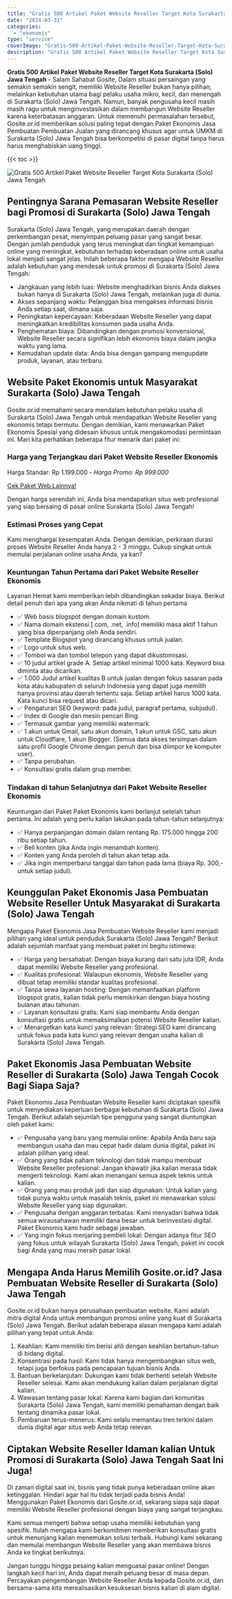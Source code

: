 ```yaml
---
title: "Gratis 500 Artikel Paket Website Reseller Target Kota Surakarta (Solo) Jawa Tengah"
date: "2024-03-31"
categories: 
  - "ekonomis"
type: "service"
coverImage: "Gratis-500-Artikel-Paket-Website-Reseller-Target-Kota-Surakarta-Solo-Jawa-Tengah.png"
description: "Gratis 500 Artikel Paket Website Reseller Target Kota Surakarta (Solo) Jawa Tengah. Jangan tunggu hingga pesaing kalian menguasai pasar online! Dengan langka..."
---
```


**Gratis 500 Artikel Paket Website Reseller Target Kota Surakarta (Solo) Jawa Tengah** - Salam Sahabat Gosite, Dalam situasi persaingan yang semakin semakin sengit, memiliki Website Reseller bukan hanya pilihan, melainkan kebutuhan utama bagi pelaku usaha mikro, kecil, dan menengah di Surakarta (Solo) Jawa Tengah. Namun, banyak pengusaha kecil masih masih ragu untuk menginvestasikan dalam membangun Website Reseller karena keterbatasan anggaran. Untuk memenuhi permasalahan tersebut, Gosite.or.id memberikan solusi paling tepat dengan Paket Ekonomis Jasa Pembuatan Pembuatan Jualan yang dirancang khusus agar untuk UMKM di Surakarta (Solo) Jawa Tengah bisa berkompetisi di pasar digital tanpa harus harus menghabiskan uang tinggi.

{{< toc >}}

![Gratis 500 Artikel Paket Website Reseller Target Kota Surakarta (Solo) Jawa Tengah](/images/ekonomis/Gratis-500-Artikel-Paket-Website-Reseller-Target-Kota-Surakarta-Solo-Jawa-Tengah.png)

## Pentingnya Sarana Pemasaran Website Reseller bagi Promosi di Surakarta (Solo) Jawa Tengah

Surakarta (Solo) Jawa Tengah, yang merupakan daerah dengan perkembangan pesat, menyimpan peluang pasar yang sangat besar. Dengan jumlah penduduk yang terus meningkat dan tingkat kemampuan online yang meningkat, kebutuhan terhadap keberadaan online untuk usaha lokal menjadi sangat jelas. Inilah beberapa faktor mengapa Website Reseller adalah kebutuhan yang mendesak untuk promosi di Surakarta (Solo) Jawa Tengah:

- Jangkauan yang lebih luas: Website menghadirkan bisnis Anda diakses bukan hanya di Surakarta (Solo) Jawa Tengah, melainkan juga di dunia.
- Akses sepanjang waktu: Pelanggan bisa mengakses informasi bisnis Anda setiap saat, dimana saja.
- Peningkatan kepercayaan: Keberadaan Website Reseller yang dapat meningkatkan kredibilitas konsumen pada usaha Anda.
- Penghematan biaya: Dibandingkan dengan promosi konvensional, Website Reseller secara signifikan lebih ekonomis biaya dalam jangka waktu yang lama.
- Kemudahan update data: Anda bisa dengan gampang mengupdate produk, layanan, atau terbaru.

## Website Paket Ekonomis untuk Masyarakat Surakarta (Solo) Jawa Tengah

Gosite.or.id memahami secara mendalam kebutuhan pelaku usaha di Surakarta (Solo) Jawa Tengah untuk mendapatkan Website Reseller yang ekonomis tetapi bermutu. Dengan demikian, kami menawarkan Paket Ekonomis Spesial yang didesain khusus untuk mengakomodasi permintaan ini. Mari kita perhatikan beberapa fitur menarik dari paket ini:

### Harga yang Terjangkau dari Paket Website Reseller Ekonomis

<a class="cta-button">Harga Standar: Rp 1.199.000 - <em>Harga Promo: Rp 999.000</em></a>

<a href="/jasa-web/" class="cta-button">Cek Paket Web Lainnya!</a>

Dengan harga serendah ini, Anda bisa mendapatkan situs web profesional yang siap bersaing di pasar online Surakarta (Solo) Jawa Tengah!

### Estimasi Proses yang Cepat

Kami menghargai kesempatan Anda. Dengan demikian, perkiraan durasi proses Website Reseller Anda hanya 2 - 3 minggu. Cukup singkat untuk memulai perjalanan online usaha Anda, ya kan?

### Keuntungan Tahun Pertama dari Paket Website Reseller Ekonomis

Layanan Hemat kami memberikan lebih dibandingkan sekadar biaya. Berikut detail penuh dari apa yang akan Anda nikmati di tahun pertama

- ✅ Web basis blogspot dengan domain kustom.
- ✅ Nama domain ekstensi \[.com, .net, .info\] memiliki masa aktif 1 tahun yang bisa diperpanjang oleh Anda sendiri.
- ✅ Template Blogspot yang dirancang khusus untuk jualan.
- ✅ Logo untuk situs web.
- ✅ Tombol wa dan tombol telepon yang dapat dikustomisasi.
- ✅ 10 judul artikel grade A. Setiap artikel minimal 1000 kata. Keyword bisa diminta atau dicarikan.
- ✅ 1.000 Judul artikel kualitas B untuk jualan dengan fokus sasaran pada kota atau kabupaten di seluruh Indonesia yang dapat juga memilih hanya provinsi atau daerah tertentu saja. Setiap artikel harus 1000 kata. Kata kunci bisa request atau dicari.
- ✅ Pengaturan SEO (keyword: pada judul, paragraf pertama, subjudul).
- ✅ Index di Google dan mesin pencari Bing.
- ✅ Termasuk gambar yang memiliki watermark.
- ✅ 1 akun untuk Gmail, satu akun domain, 1 akun untuk GSC, satu akun untuk Cloudflare, 1 akun Blogger. (Semua data akses tersimpan dalam satu profil Google Chrome dengan penuh dan bisa diimpor ke komputer user).
- ✅ Tanpa perubahan.
- ✅ Konsultasi gratis dalam grup member.

### Tindakan di tahun Selanjutnya dari Paket Website Reseller Ekonomis

Keuntungan dari Paket Paket Ekonomis kami berlanjut setelah tahun pertama. Ini adalah yang perlu kalian lakukan pada tahun-tahun selanjutnya:

- ✅ Hanya perpanjangan domain dalam rentang Rp. 175.000 hingga 200 ribu setiap tahun.
- ✅ Beli konten (jika Anda ingin menambah konten).
- ✅ Konten yang Anda peroleh di tahun akan tetap ada.
- ✅ Jika ingin memperbarui tanggal dan tahun pada lama (biaya Rp. 300,- untuk setiap judul).

## Keunggulan Paket Ekonomis Jasa Pembuatan Website Reseller Untuk Masyarakat di Surakarta (Solo) Jawa Tengah

Mengapa Paket Ekonomis Jasa Pembuatan Website Reseller kami menjadi pilihan yang ideal untuk penduduk Surakarta (Solo) Jawa Tengah? Berikut adalah sejumlah manfaat yang membuat paket ini begitu istimewa:

- ✅ Harga yang bersahabat: Dengan biaya kurang dari satu juta IDR, Anda dapat memiliki Website Reseller yang profesional.
- ✅ Kualitas profesional: Walaupun ekonomis, Website Reseller yang dibuat tetap memiliki standar kualitas profesional.
- ✅ Tanpa sewa layanan hosting: Dengan memanfaatkan platform blogspot gratis, kalian tidak perlu memikirkan dengan biaya hosting bulanan atau tahunan.
- ✅ Layanan konsultasi gratis: Kami siap membantu Anda dengan konsultasi gratis untuk memaksimalkan potensi Website Reseller kalian.
- ✅ Menargetkan kata kunci yang relevan: Strategi SEO kami dirancang untuk fokus pada kata kunci yang relevan dengan usaha kalian di Surakarta (Solo) Jawa Tengah.

## Paket Ekonomis Jasa Pembuatan Website Reseller di Surakarta (Solo) Jawa Tengah Cocok Bagi Siapa Saja?

Paket Ekonomis Jasa Pembuatan Website Reseller kami diciptakan spesifik untuk menyediakan keperluan berbagai kebutuhan di Surakarta (Solo) Jawa Tengah. Berikut adalah sejumlah tipe pengguna yang sangat diuntungkan oleh paket kami:

- ✅ Pengusaha yang baru yang memulai online: Apabila Anda baru saja membangun usaha dan mau cepat hadir dalam dunia digital, paket ini adalah pilihan yang ideal.
- ✅ Orang yang tidak paham teknologi dan tidak mampu membuat Website Reseller profesional: Jangan khawatir jika kalian merasa tidak mengerti teknologi. Kami akan menangani semua aspek teknis untuk kalian.
- ✅ Orang yang mau produk jadi dan siap digunakan: Untuk kalian yang tidak punya waktu untuk masalah teknis, paket ini menawarkan solusi Website Reseller yang siap digunakan.
- ✅ Pengusaha dengan anggaran terbatas: Kami menyadari bahwa tidak semua wirausahawan memiliki dana besar untuk berinvestasi digital. Paket Ekonomis kami hadir sebagai jawaban.
- ✅ Yang ingin fokus menjaring pembeli lokal: Dengan adanya fitur SEO yang fokus untuk wilayah Surakarta (Solo) Jawa Tengah, paket ini cocok bagi Anda yang mau meraih pasar lokal.

## Mengapa Anda Harus Memilih Gosite.or.id? Jasa Pembuatan Website Reseller di Surakarta (Solo) Jawa Tengah

Gosite.or.id bukan hanya perusahaan pembuatan website. Kami adalah mitra digital Anda untuk membangun promosi online yang kuat di Surakarta (Solo) Jawa Tengah. Berikut adalah beberapa alasan mengapa kami adalah pilihan yang tepat untuk Anda:

1. Keahlian: Kami memiliki tim berisi ahli dengan keahlian bertahun-tahun di bidang digital.
2. Konsentrasi pada hasil: Kami tidak hanya mengembangkan situs web, tetapi juga berfokus pada pencapaian tujuan bisnis Anda.
3. Bantuan berkelanjutan: Dukungan kami tidak berhenti setelah Website Reseller selesai. Kami akan mendukung kalian dalam perjalanan digital kalian.
4. Wawasan tentang pasar lokal: Karena kami bagian dari komunitas Surakarta (Solo) Jawa Tengah, kami memiliki pemahaman dengan baik tentang dinamika pasar lokal.
5. Pembaruan terus-menerus: Kami selalu memantau tren terkini dalam dunia digital agar situs web Anda tetap relevan.

## Ciptakan Website Reseller Idaman kalian Untuk Promosi di Surakarta (Solo) Jawa Tengah Saat Ini Juga!

Di zaman digital saat ini, bisnis yang tidak punya keberadaan online akan ketinggalan. Hindari agar hal itu tidak terjadi pada bisnis Anda! Menggunakan Paket Ekonomis dari Gosite.or.id, sekarang siapa saja dapat memiliki Website Reseller profesional dengan biaya yang sangat terjangkau.

Kami semua mengerti bahwa setiap usaha memiliki kebutuhan yang spesifik. Itulah mengapa kami berkomitmen memberikan konsultasi gratis untuk menunjang kalian menemukan solusi terbaik. Hubungi kami sekarang dan memulai membangun Website Reseller yang akan membawa bisnis Anda ke tingkat berikutnya.

Jangan tunggu hingga pesaing kalian menguasai pasar online! Dengan langkah kecil hari ini, Anda dapat meraih peluang besar di masa depan. Percayakan pengembangan Website Reseller Anda kepada Gosite.or.id, dan bersama-sama kita merealisasikan kesuksesan bisnis kalian di alam digital.